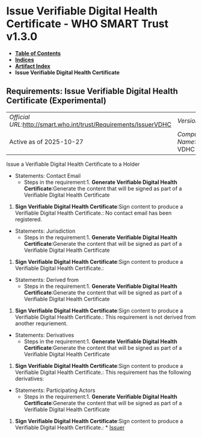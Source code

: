 # Issue Verifiable Digital Health Certificate - WHO SMART Trust v1.3.0

* [**Table of Contents**](toc.md)
* [**Indices**](indices.md)
* [**Artifact Index**](artifacts.md)
* **Issue Verifiable Digital Health Certificate**

## Requirements: Issue Verifiable Digital Health Certificate (Experimental) 

| | |
| :--- | :--- |
| *Official URL*:http://smart.who.int/trust/Requirements/IssuerVDHC | *Version*:1.3.0 |
| Active as of 2025-10-27 | *Computable Name*:Issue VDHC |

 
Issue a Verifiable Digital Health Certificate to a Holder 

* Statements: Contact Email
  * Steps in the requirement:1. **Generate Verifiable Digital Health Certificate**:Generate the content that will be signed as part of a Verifiable Digital Health Certificate
1. **Sign Verifiable Digital Health Certificate**:Sign content to produce a Verifiable Digital Health Certificate.: No contact email has been registered.
* Statements: Jurisdiction
  * Steps in the requirement:1. **Generate Verifiable Digital Health Certificate**:Generate the content that will be signed as part of a Verifiable Digital Health Certificate
1. **Sign Verifiable Digital Health Certificate**:Sign content to produce a Verifiable Digital Health Certificate.: 
* Statements: Derived from
  * Steps in the requirement:1. **Generate Verifiable Digital Health Certificate**:Generate the content that will be signed as part of a Verifiable Digital Health Certificate
1. **Sign Verifiable Digital Health Certificate**:Sign content to produce a Verifiable Digital Health Certificate.: This requirement is not derived from another requriement.
* Statements: Derivatives
  * Steps in the requirement:1. **Generate Verifiable Digital Health Certificate**:Generate the content that will be signed as part of a Verifiable Digital Health Certificate
1. **Sign Verifiable Digital Health Certificate**:Sign content to produce a Verifiable Digital Health Certificate.: This requirement has the following derivatives:
* Statements: Participating Actors
  * Steps in the requirement:1. **Generate Verifiable Digital Health Certificate**:Generate the content that will be signed as part of a Verifiable Digital Health Certificate
1. **Sign Verifiable Digital Health Certificate**:Sign content to produce a Verifiable Digital Health Certificate.: * [Issuer](ActorDefinition-Issuer.md)


